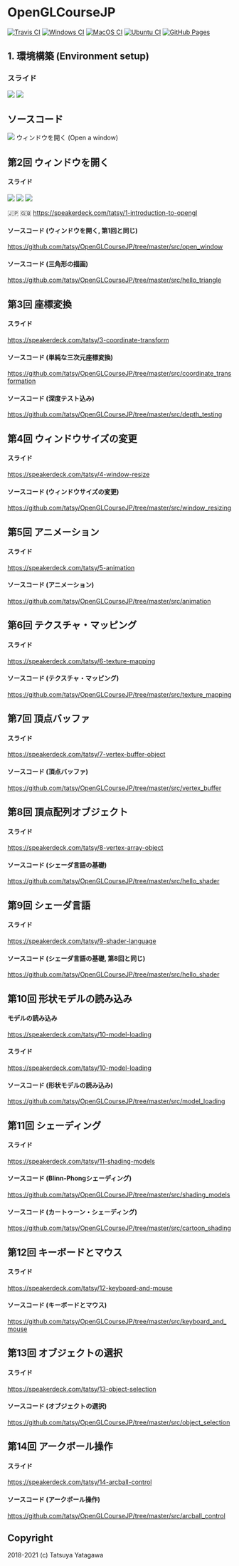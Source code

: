 OpenGLCourseJP
===

[![Travis CI](https://travis-ci.org/tatsy/OpenGLCourseJP.svg?branch=master)](https://travis-ci.org/tatsy/OpenGLCourseJP)
[![Windows CI](https://github.com/tatsy/OpenGLCourseJP/actions/workflows/windows.yaml/badge.svg)](https://github.com/tatsy/OpenGLCourseJP/actions/workflows/windows.yaml)
[![MacOS CI](https://github.com/tatsy/OpenGLCourseJP/actions/workflows/macos.yaml/badge.svg)](https://github.com/tatsy/OpenGLCourseJP/actions/workflows/macos.yaml)
[![Ubuntu CI](https://github.com/tatsy/OpenGLCourseJP/actions/workflows/ubuntu.yaml/badge.svg)](https://github.com/tatsy/OpenGLCourseJP/actions/workflows/ubuntu.yaml)
[![GitHub Pages](https://github.com/tatsy/OpenGLCourseJP/actions/workflows/jekyll.yaml/badge.svg)](https://github.com/tatsy/OpenGLCourseJP/actions/workflows/jekyll.yaml)


## 1. 環境構築 (Environment setup)

### スライド

[![](https://img.shields.io/badge/スライド-日本語-red.svg)](https://tatsy.github.io/OpenGLCourseSlides/01.pdf)
[![](https://img.shields.io/badge/Slides-English-blue.svg)](https://speakerdeck.com/tatsy/1-introduction-to-opengl)

## ソースコード

[![](https://img.shields.io/badge/Code-C++/Python-green.svg)](https://github.com/tatsy/OpenGLCourseJP/tree/master/src/open_window)
ウィンドウを開く (Open a window)

## 第2回 ウィンドウを開く

#### スライド

[![](https://img.shields.io/badge/スライド-日本語-red.svg)](https://tatsy.github.io/OpenGLCourseSlides/02.pdf)
[![](https://img.shields.io/badge/Slides-English-blue.svg)](https://speakerdeck.com/tatsy/1-introduction-to-opengl)
[![](https://img.shields.io/badge/Code-C++/Python-green.svg)](https://github.com/tatsy/OpenGLCourseJP/tree/master/src/open_window)


:jp: <https>
:gb: <https://speakerdeck.com/tatsy/1-introduction-to-opengl>

#### ソースコード (ウィンドウを開く, 第1回と同じ)
<https://github.com/tatsy/OpenGLCourseJP/tree/master/src/open_window>

#### ソースコード (三角形の描画)
<https://github.com/tatsy/OpenGLCourseJP/tree/master/src/hello_triangle>

## 第3回 座標変換

#### スライド
<https://speakerdeck.com/tatsy/3-coordinate-transform>

#### ソースコード (単純な三次元座標変換)
<https://github.com/tatsy/OpenGLCourseJP/tree/master/src/coordinate_transformation>

#### ソースコード (深度テスト込み)
<https://github.com/tatsy/OpenGLCourseJP/tree/master/src/depth_testing>

## 第4回 ウィンドウサイズの変更

#### スライド
<https://speakerdeck.com/tatsy/4-window-resize>

#### ソースコード (ウィンドウサイズの変更)
<https://github.com/tatsy/OpenGLCourseJP/tree/master/src/window_resizing>

## 第5回 アニメーション

#### スライド
<https://speakerdeck.com/tatsy/5-animation>

#### ソースコード (アニメーション)
<https://github.com/tatsy/OpenGLCourseJP/tree/master/src/animation>

## 第6回 テクスチャ・マッピング

#### スライド
<https://speakerdeck.com/tatsy/6-texture-mapping>

#### ソースコード (テクスチャ・マッピング)
<https://github.com/tatsy/OpenGLCourseJP/tree/master/src/texture_mapping>

## 第7回 頂点バッファ

#### スライド
<https://speakerdeck.com/tatsy/7-vertex-buffer-object>

#### ソースコード (頂点バッファ)
<https://github.com/tatsy/OpenGLCourseJP/tree/master/src/vertex_buffer>

## 第8回 頂点配列オブジェクト

#### スライド
<https://speakerdeck.com/tatsy/8-vertex-array-object>

#### ソースコード (シェーダ言語の基礎)
<https://github.com/tatsy/OpenGLCourseJP/tree/master/src/hello_shader>

## 第9回 シェーダ言語

#### スライド
<https://speakerdeck.com/tatsy/9-shader-language>

#### ソースコード (シェーダ言語の基礎, 第8回と同じ)
<https://github.com/tatsy/OpenGLCourseJP/tree/master/src/hello_shader>

## 第10回 形状モデルの読み込み

#### モデルの読み込み
<https://speakerdeck.com/tatsy/10-model-loading>

#### スライド
<https://speakerdeck.com/tatsy/10-model-loading>

#### ソースコード (形状モデルの読み込み)
<https://github.com/tatsy/OpenGLCourseJP/tree/master/src/model_loading>

## 第11回 シェーディング

#### スライド
<https://speakerdeck.com/tatsy/11-shading-models>

#### ソースコード (Blinn-Phongシェーディング)
<https://github.com/tatsy/OpenGLCourseJP/tree/master/src/shading_models>

#### ソースコード (カートゥーン・シェーディング)
<https://github.com/tatsy/OpenGLCourseJP/tree/master/src/cartoon_shading>

## 第12回 キーボードとマウス

#### スライド
<https://speakerdeck.com/tatsy/12-keyboard-and-mouse>

#### ソースコード (キーボードとマウス)
<https://github.com/tatsy/OpenGLCourseJP/tree/master/src/keyboard_and_mouse>

## 第13回 オブジェクトの選択

#### スライド
<https://speakerdeck.com/tatsy/13-object-selection>

#### ソースコード (オブジェクトの選択)
<https://github.com/tatsy/OpenGLCourseJP/tree/master/src/object_selection>

## 第14回 アークボール操作

#### スライド
<https://speakerdeck.com/tatsy/14-arcball-control>

#### ソースコード (アークボール操作)
<https://github.com/tatsy/OpenGLCourseJP/tree/master/src/arcball_control>

## Copyright

2018-2021 (c) Tatsuya Yatagawa
